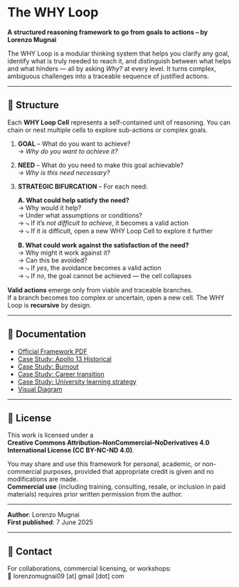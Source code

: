 # The WHY Loop

**A structured reasoning framework to go from goals to actions – by Lorenzo Mugnai**

The WHY Loop is a modular thinking system that helps you clarify any goal, identify what is truly needed to reach it, and distinguish between what helps and what hinders — all by asking *Why?* at every level. It turns complex, ambiguous challenges into a traceable sequence of justified actions.

---

## 🔄 Structure

Each **WHY Loop Cell** represents a self-contained unit of reasoning. You can chain or nest multiple cells to explore sub-actions or complex goals.

1. **GOAL** – What do you want to achieve?  
   → *Why do you want to achieve it?*

2. **NEED** – What do you need to make this goal achievable?  
   → *Why is this need necessary?*

3. **STRATEGIC BIFURCATION** – For each need:

   **A. What could help satisfy the need?**  
   → Why would it help?  
   → Under what assumptions or conditions?  
   → ⤷ If it’s *not difficult to achieve*, it becomes a valid action  
   → ⤷ If it *is* difficult, open a new WHY Loop Cell to explore it further

   **B. What could work against the satisfaction of the need?**  
   → Why might it work against it?  
   → Can this be avoided?  
   → ⤷ If *yes*, the avoidance becomes a valid action  
   → ⤷ If *no*, the goal cannot be achieved — the cell collapses

**Valid actions** emerge only from viable and traceable branches.  
If a branch becomes too complex or uncertain, open a new cell. The WHY Loop is **recursive** by design.

---

## 📘 Documentation

- [Official Framework PDF](docs/The_WHY_Loop_Framework_by_Lorenzo_Mugnai.pdf)  
- [Case Study: Apollo 13 Historical](examples/apollo13_case.md)
- [Case Study: Burnout](examples/burnout.md)
- [Case Study: Career transition](examples/career_transition.md)
- [Case Study: University learning strategy](examples/learning_strategy.md)
- [Visual Diagram](docs/Diagram.png)

---

## 📜 License

This work is licensed under a  
**Creative Commons Attribution–NonCommercial–NoDerivatives 4.0 International License (CC BY-NC-ND 4.0)**.

You may share and use this framework for personal, academic, or non-commercial purposes, provided that appropriate credit is given and no modifications are made.  
**Commercial use** (including training, consulting, resale, or inclusion in paid materials) requires prior written permission from the author.

---

**Author**: Lorenzo Mugnai  
**First published**: 7 June 2025

---

## 📩 Contact

For collaborations, commercial licensing, or workshops:  
📧 lorenzomugnai09 [at] gmail [dot] com
